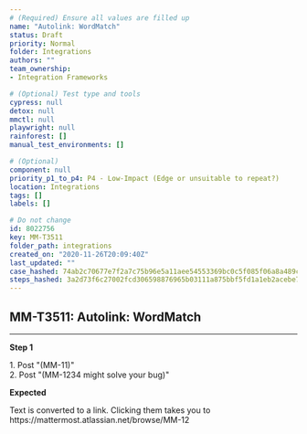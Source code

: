 ```yaml
---
# (Required) Ensure all values are filled up
name: "Autolink: WordMatch"
status: Draft
priority: Normal
folder: Integrations
authors: ""
team_ownership: 
- Integration Frameworks

# (Optional) Test type and tools
cypress: null
detox: null
mmctl: null
playwright: null
rainforest: []
manual_test_environments: []

# (Optional)
component: null
priority_p1_to_p4: P4 - Low-Impact (Edge or unsuitable to repeat?)
location: Integrations
tags: []
labels: []

# Do not change
id: 8022756
key: MM-T3511
folder_path: integrations
created_on: "2020-11-26T20:09:40Z"
last_updated: ""
case_hashed: 74ab2c70677e7f2a7c75b96e5a11aee54553369bc0c5f085f06a8a489c7ad5264afaba7132d8538656cc4d4625d097ae
steps_hashed: 3a2d73f6c27002fcd306598876965b03111a875bbf5fd1a1eb2acebe7350ab96212bb30911e519e6d0a94862d9ed1948
---
```


## MM-T3511: Autolink: WordMatch

---

**Step 1**

1\. Post "(MM-11)"\
2\. Post "(MM-1234 might solve your bug)"

**Expected**

Text is converted to a link. Clicking them takes you to https\://mattermost.atlassian.net/browse/MM-12
